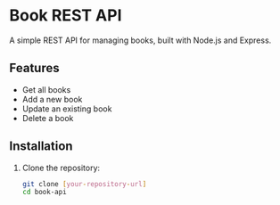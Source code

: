 # Book REST API

A simple REST API for managing books, built with Node.js and Express.

## Features

- Get all books
- Add a new book
- Update an existing book
- Delete a book

## Installation

1. Clone the repository:
   ```bash
   git clone [your-repository-url]
   cd book-api
